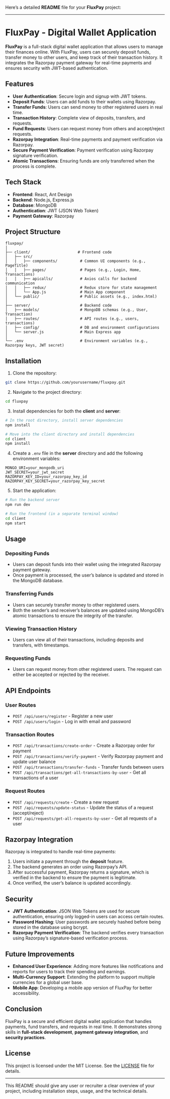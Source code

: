 Here’s a detailed **README** file for your **FluxPay** project:

---

# **FluxPay - Digital Wallet Application**

**FluxPay** is a full-stack digital wallet application that allows users to manage their finances online. With FluxPay, users can securely deposit funds, transfer money to other users, and keep track of their transaction history. It integrates the Razorpay payment gateway for real-time payments and ensures security with JWT-based authentication.

## **Features**

- **User Authentication**: Secure login and signup with JWT tokens.
- **Deposit Funds**: Users can add funds to their wallets using Razorpay.
- **Transfer Funds**: Users can send money to other registered users in real time.
- **Transaction History**: Complete view of deposits, transfers, and requests.
- **Fund Requests**: Users can request money from others and accept/reject requests.
- **Razorpay Integration**: Real-time payments and payment verification via Razorpay.
- **Secure Payment Verification**: Payment verification using Razorpay signature verification.
- **Atomic Transactions**: Ensuring funds are only transferred when the process is complete.

## **Tech Stack**

- **Frontend**: React, Ant Design
- **Backend**: Node.js, Express.js
- **Database**: MongoDB
- **Authentication**: JWT (JSON Web Token)
- **Payment Gateway**: Razorpay

## **Project Structure**

```
fluxpay/
│
├── client/                     # Frontend code
│   ├── src/
│   │   ├── components/          # Common UI components (e.g., PageTitle)
│   │   ├── pages/               # Pages (e.g., Login, Home, Transactions)
│   │   ├── apicalls/            # Axios calls for backend communication
│   │   ├── redux/               # Redux store for state management
│   │   └── App.js               # Main App component
│   └── public/                  # Public assets (e.g., index.html)
│
├── server/                      # Backend code
│   ├── models/                  # MongoDB schemas (e.g., User, Transaction)
│   ├── routes/                  # API routes (e.g., users, transactions)
│   ├── config/                  # DB and environment configurations
│   └── server.js                # Main Express app
│
└── .env                         # Environment variables (e.g., Razorpay keys, JWT secret)
```

## **Installation**

1. Clone the repository:

```bash
git clone https://github.com/yourusername/fluxpay.git
```

2. Navigate to the project directory:

```bash
cd fluxpay
```

3. Install dependencies for both the **client** and **server**:

```bash
# In the root directory, install server dependencies
npm install

# Move into the client directory and install dependencies
cd client
npm install
```

4. Create a `.env` file in the **server** directory and add the following environment variables:

```
MONGO_URI=your_mongodb_uri
JWT_SECRET=your_jwt_secret
RAZORPAY_KEY_ID=your_razorpay_key_id
RAZORPAY_KEY_SECRET=your_razorpay_key_secret
```

5. Start the application:

```bash
# Run the backend server
npm run dev

# Run the frontend (in a separate terminal window)
cd client
npm start
```

## **Usage**

### **Depositing Funds**
- Users can deposit funds into their wallet using the integrated Razorpay payment gateway.
- Once payment is processed, the user’s balance is updated and stored in the MongoDB database.

### **Transferring Funds**
- Users can securely transfer money to other registered users.
- Both the sender’s and receiver’s balances are updated using MongoDB’s atomic transactions to ensure the integrity of the transfer.

### **Viewing Transaction History**
- Users can view all of their transactions, including deposits and transfers, with timestamps.

### **Requesting Funds**
- Users can request money from other registered users. The request can either be accepted or rejected by the receiver.

## **API Endpoints**

### **User Routes**
- `POST /api/users/register` - Register a new user
- `POST /api/users/login` - Log in with email and password

### **Transaction Routes**
- `POST /api/transactions/create-order` - Create a Razorpay order for payment
- `POST /api/transactions/verify-payment` - Verify Razorpay payment and update user balance
- `POST /api/transactions/transfer-funds` - Transfer funds between users
- `POST /api/transactions/get-all-transactions-by-user` - Get all transactions of a user

### **Request Routes**
- `POST /api/requests/create` - Create a new request
- `POST /api/requests/update-status` - Update the status of a request (accept/reject)
- `POST /api/requests/get-all-requests-by-user` - Get all requests of a user

## **Razorpay Integration**

Razorpay is integrated to handle real-time payments:
1. Users initiate a payment through the **deposit** feature.
2. The backend generates an order using Razorpay’s API.
3. After successful payment, Razorpay returns a signature, which is verified in the backend to ensure the payment is legitimate.
4. Once verified, the user’s balance is updated accordingly.

## **Security**

- **JWT Authentication**: JSON Web Tokens are used for secure authentication, ensuring only logged-in users can access certain routes.
- **Password Hashing**: User passwords are securely hashed before being stored in the database using bcrypt.
- **Razorpay Payment Verification**: The backend verifies every transaction using Razorpay’s signature-based verification process.

## **Future Improvements**

- **Enhanced User Experience**: Adding more features like notifications and reports for users to track their spending and earnings.
- **Multi-Currency Support**: Extending the platform to support multiple currencies for a global user base.
- **Mobile App**: Developing a mobile app version of FluxPay for better accessibility.

## **Conclusion**

FluxPay is a secure and efficient digital wallet application that handles payments, fund transfers, and requests in real time. It demonstrates strong skills in **full-stack development**, **payment gateway integration**, and **security practices**. 

## **License**

This project is licensed under the MIT License. See the [LICENSE](LICENSE) file for details.

---

This README should give any user or recruiter a clear overview of your project, including installation steps, usage, and the technical details.
